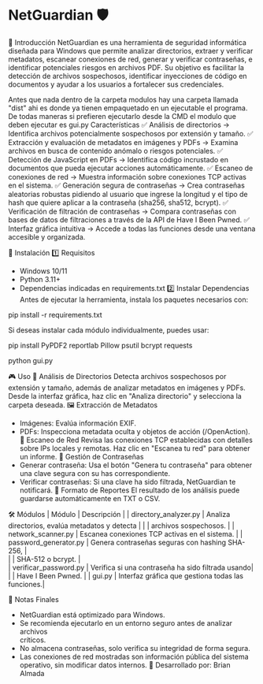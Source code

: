# NetGuardian 🛡️
🔹 Introducción
NetGuardian es una herramienta de seguridad informática diseñada para Windows que permite analizar directorios, extraer y verificar metadatos, escanear conexiones de red, generar y verificar contraseñas, e identificar potenciales riesgos en archivos PDF.
Su objetivo es facilitar la detección de archivos sospechosos, identificar inyecciones de código en documentos y ayudar a los usuarios a fortalecer sus credenciales.

Antes que nada dentro de la carpeta modulos hay una carpeta llamada "dist" ahi es donde ya  tienen empaquetado en un ejecutable el programa. De todas maneras si prefieren ejecutarlo desde la CMD el modulo que deben ejecutar es gui.py
Características
✅ Análisis de directorios → Identifica archivos potencialmente sospechosos por extensión y tamaño.
✅ Extracción y evaluación de metadatos en imágenes y PDFs → Examina archivos en busca de contenido anómalo o riesgos potenciales.
✅ Detección de JavaScript en PDFs → Identifica código incrustado en documentos que pueda ejecutar acciones automáticamente.
✅ Escaneo de conexiones de red → Muestra información sobre conexiones TCP activas en el sistema.
✅ Generación segura de contraseñas → Crea contraseñas aleatorias robustas pidiendo al usuario que ingrese la longitud y el tipo de hash que quiere aplicar a la contraseña (sha256, sha512, bcrypt).
✅ Verificación de filtración de contraseñas → Compara contraseñas con bases de datos de filtraciones a través de la API de Have I Been Pwned.
✅ Interfaz gráfica intuitiva → Accede a todas las funciones desde una ventana accesible y organizada.


🔧 Instalación
1️⃣ Requisitos
- Windows 10/11
- Python 3.11+
- Dependencias indicadas en requirements.txt
2️⃣ Instalar Dependencias
Antes de ejecutar la herramienta, instala los paquetes necesarios con:

pip install -r requirements.txt

Si deseas instalar cada módulo individualmente, puedes usar:

pip install PyPDF2 reportlab Pillow psutil bcrypt requests

python gui.py


🎮 Uso
📂 Análisis de Directorios
Detecta archivos sospechosos por extensión y tamaño, además de analizar metadatos en imágenes y PDFs.
Desde la interfaz gráfica, haz clic en "Analiza directorio" y selecciona la carpeta deseada.
🖼️ Extracción de Metadatos
- Imágenes: Evalúa información EXIF.
- PDFs: Inspecciona metadata oculta y objetos de acción (/OpenAction).
🛜 Escaneo de Red
Revisa las conexiones TCP establecidas con detalles sobre IPs locales y remotas.
Haz clic en "Escanea tu red" para obtener un informe.
🔑 Gestión de Contraseñas
- Generar contraseña: Usa el botón "Genera tu contraseña" para obtener una clave segura con su has correspondiente.
- Verificar contraseñas: Si una clave ha sido filtrada, NetGuardian te notificará.
📄 Formato de Reportes
El resultado de los análisis puede guardarse automáticamente en TXT o CSV.

🛠️ Módulos
| Módulo                |                 Descripción                       | 
| directory_analyzer.py | Analiza directorios, evalúa metadatos y detecta   |
|                       | archivos sospechosos.                             | 
| network_scanner.py    | Escanea conexiones TCP activas en el sistema.     |
| password_generator.py | Genera contraseñas seguras con hashing SHA-256,   |        
|                       | SHA-512 o bcrypt.                                 |  
| verificar_password.py | Verifica si una contraseña ha sido filtrada usando|
|                       | Have I Been Pwned.                                | 
| gui.py                | Interfaz gráfica que gestiona todas las funciones.| 



📝 Notas Finales
- NetGuardian está optimizado para Windows.
- Se recomienda ejecutarlo en un entorno seguro antes de analizar archivos   
  críticos.
- No almacena contraseñas, solo verifica su integridad de forma segura.
- Las conexiones de red mostradas son información pública del sistema operativo,
  sin modificar datos internos.
📌 Desarrollado por: Brian Almada



